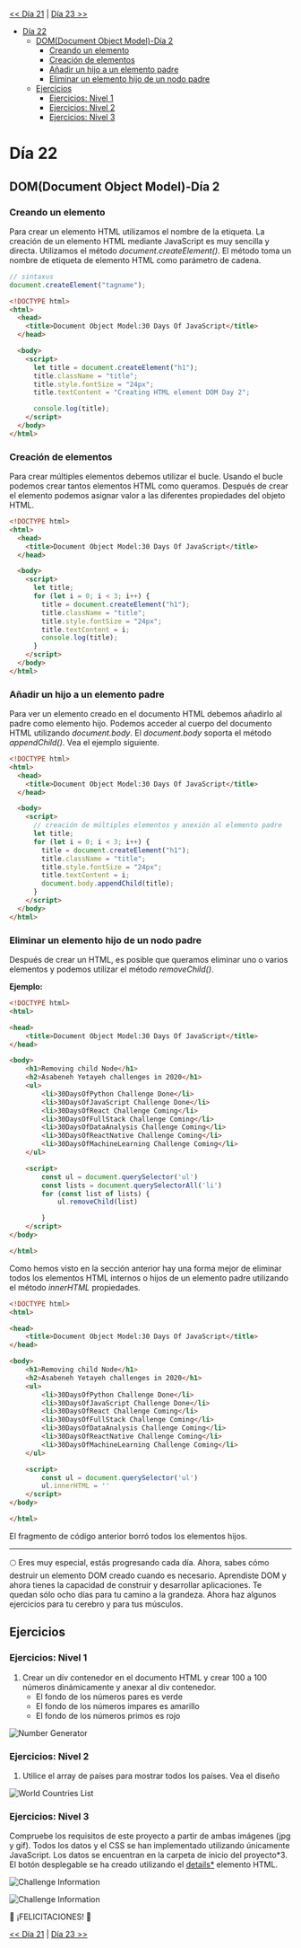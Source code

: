 
[<< Día 21](../dia_21_DOM/dia_21_dom.md) | [Día 23 >>](../dia_23_Event_Listeners/dia_23_event_listeners.md)

- [Día 22](#día-22)
  - [DOM(Document Object Model)-Día 2](#domdocument-object-model-día-2)
    - [Creando un elemento](#creando-un-elemento)
    - [Creación de elementos](#creación-de-elementos)
    - [Añadir un hijo a un elemento padre](#añadir-un-hijo-a-un-elemento-padre)
    - [Eliminar un elemento hijo de un nodo padre](#eliminar-un-elemento-hijo-de-un-nodo-padre)
  - [Ejercicios](#ejercicios)
    - [Ejercicios: Nivel 1](#ejercicios-nivel-1)
    - [Ejercicios: Nivel 2](#ejercicios-nivel-2)
    - [Ejercicios: Nivel 3](#ejercicios-nivel-3)

# Día 22

## DOM(Document Object Model)-Día 2

### Creando un elemento

Para crear un elemento HTML utilizamos el nombre de la etiqueta. La creación de un elemento HTML mediante JavaScript es muy sencilla y directa. Utilizamos el método _document.createElement()_. El método toma un nombre de etiqueta de elemento HTML como parámetro de cadena.

```js
// sintaxus
document.createElement("tagname");
```

```html
<!DOCTYPE html>
<html>
  <head>
    <title>Document Object Model:30 Days Of JavaScript</title>
  </head>

  <body>
    <script>
      let title = document.createElement("h1");
      title.className = "title";
      title.style.fontSize = "24px";
      title.textContent = "Creating HTML element DOM Day 2";

      console.log(title);
    </script>
  </body>
</html>
```

### Creación de elementos

Para crear múltiples elementos debemos utilizar el bucle. Usando el bucle podemos crear tantos elementos HTML como queramos.
Después de crear el elemento podemos asignar valor a las diferentes propiedades del objeto HTML.

```html
<!DOCTYPE html>
<html>
  <head>
    <title>Document Object Model:30 Days Of JavaScript</title>
  </head>

  <body>
    <script>
      let title;
      for (let i = 0; i < 3; i++) {
        title = document.createElement("h1");
        title.className = "title";
        title.style.fontSize = "24px";
        title.textContent = i;
        console.log(title);
      }
    </script>
  </body>
</html>
```

### Añadir un hijo a un elemento padre

Para ver un elemento creado en el documento HTML debemos añadirlo al padre como elemento hijo. Podemos acceder al cuerpo del documento HTML utilizando _document.body_. El _document.body_ soporta el método _appendChild()_. Vea el ejemplo siguiente.

```html
<!DOCTYPE html>
<html>
  <head>
    <title>Document Object Model:30 Days Of JavaScript</title>
  </head>

  <body>
    <script>
      // creación de múltiples elementos y anexión al elemento padre
      let title;
      for (let i = 0; i < 3; i++) {
        title = document.createElement("h1");
        title.className = "title";
        title.style.fontSize = "24px";
        title.textContent = i;
        document.body.appendChild(title);
      }
    </script>
  </body>
</html>
```

### Eliminar un elemento hijo de un nodo padre

Después de crear un HTML, es posible que queramos eliminar uno o varios elementos y podemos utilizar el método _removeChild()_.

**Ejemplo:**

```html
<!DOCTYPE html>
<html>

<head>
    <title>Document Object Model:30 Days Of JavaScript</title>
</head>

<body>
    <h1>Removing child Node</h1>
    <h2>Asabeneh Yetayeh challenges in 2020</h1>
    <ul>
        <li>30DaysOfPython Challenge Done</li>
        <li>30DaysOfJavaScript Challenge Done</li>
        <li>30DaysOfReact Challenge Coming</li>
        <li>30DaysOfFullStack Challenge Coming</li>
        <li>30DaysOfDataAnalysis Challenge Coming</li>
        <li>30DaysOfReactNative Challenge Coming</li>
        <li>30DaysOfMachineLearning Challenge Coming</li>
    </ul>

    <script>
        const ul = document.querySelector('ul')
        const lists = document.querySelectorAll('li')
        for (const list of lists) {
            ul.removeChild(list)

        }
    </script>
</body>

</html>
```

Como hemos visto en la sección anterior hay una forma mejor de eliminar todos los elementos HTML internos o hijos de un elemento padre utilizando el método _innerHTML_ propiedades.

```html
<!DOCTYPE html>
<html>

<head>
    <title>Document Object Model:30 Days Of JavaScript</title>
</head>

<body>
    <h1>Removing child Node</h1>
    <h2>Asabeneh Yetayeh challenges in 2020</h1>
    <ul>
        <li>30DaysOfPython Challenge Done</li>
        <li>30DaysOfJavaScript Challenge Done</li>
        <li>30DaysOfReact Challenge Coming</li>
        <li>30DaysOfFullStack Challenge Coming</li>
        <li>30DaysOfDataAnalysis Challenge Coming</li>
        <li>30DaysOfReactNative Challenge Coming</li>
        <li>30DaysOfMachineLearning Challenge Coming</li>
    </ul>

    <script>
        const ul = document.querySelector('ul')
        ul.innerHTML = ''
    </script>
</body>

</html>
```

El fragmento de código anterior borró todos los elementos hijos.

---

🌕 Eres muy especial, estás progresando cada día. Ahora, sabes cómo destruir un elemento DOM creado cuando es necesario. Aprendiste DOM y ahora tienes la capacidad de construir y desarrollar aplicaciones. Te quedan sólo ocho días para tu camino a la grandeza. Ahora haz algunos ejercicios para tu cerebro y para tus músculos.

## Ejercicios

### Ejercicios: Nivel 1

1. Crear un div contenedor en el documento HTML y crear 100 a 100 números dinámicamente y anexar al div contenedor.
   - El fondo de los números pares es verde
   - El fondo de los números impares es amarillo
   - El fondo de los números primos es rojo

![Number Generator](./../images/projects/dom_min_project_day_number_generators_2.1.png)

### Ejercicios: Nivel 2

1. Utilice el array de países para mostrar todos los países. Vea el diseño

![World Countries List](./../images/projects/dom_min_project_countries_aray_day_2.2.png)

### Ejercicios: Nivel 3

Compruebe los requisitos de este proyecto a partir de ambas imágenes (jpg y gif). Todos los datos y el CSS se han implementado utilizando únicamente JavaScript. Los datos se encuentran en la carpeta de inicio del proyecto\*3. El botón desplegable se ha creado utilizando el [details\*](https://www.w3schools.com/tags/tag_details.asp) elemento HTML.

![Challenge Information](./../images/projects/dom_mini_project_challenge_info_day_2.3.gif)

![Challenge Information](./../images/projects/dom_mini_project_challenge_info_day_2.3.png)

🎉 ¡FELICITACIONES! 🎉

[<< Día 21](../dia_21_DOM/dia_21_dom.md) | [Día 23 >>](../dia_23_Event_Listeners/dia_23_event_listeners.md)
